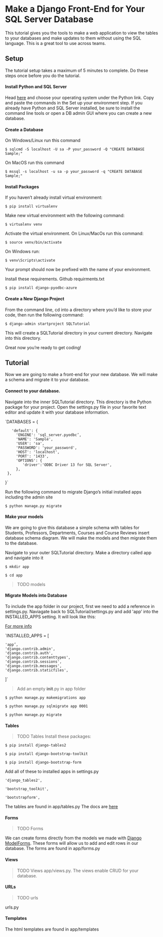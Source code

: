 # Make a Django Front-End for Your SQL Server Database

This tutorial gives you the tools to make a web application to view the tables to your databases and make updates to them without using the SQL language. This is a great tool to use across teams.

## Setup 

The tutorial setup takes a maximum of 5 minutes to complete. Do these steps once before you do the tutorial.

#### Install Python and SQL Server
Head [here](https://aka.ms/sqldev) and choose your operating system under the Python link. Copy and paste the commands in the Set up your environment step. If you already have Python and SQL Server installed, be sure to install the command line tools or open a DB admin GUI where you can create a new database. 

#### Create a Database

On Windows/Linux run this command

`$ sqlcmd -S localhost -U sa -P your_password -Q "CREATE DATABASE Sample;"`

On MacOS run this command

`$ mssql -s localhost -u sa -p your_password -q "CREATE DATABASE Sample;"`

#### Install Packages

If you haven’t already install virtual environment:

`$ pip install virtualenv`

Make new virtual environment with the following command:

`$ virtualenv venv`	

Activate the virtual environment. On Linux/MacOs run this command:

`$ source venv/bin/activate`	

On Windows run: 

`$ venv\Scripts\activate`	

Your prompt should now be prefixed with the name of your environment. 

Install these requirements. Github requirments.txt 

`$ pip install django-pyodbc-azure`	

#### Create a New Django Project 

From the command line, cd into a directory where you’d like to store your code, then run the following command:

`$ django-admin startproject SQLTutorial`

This will create a SQLTutorial directory in your current directory. Navigate into this directory. 

Great now you’re ready to get coding!

## Tutorial

Now we are going to make a front-end for your new database. We will make a schema and migrate it to your database.

#### Connect to your database.  

Navigate into the inner SQLTutorial directory. This directory is the Python package for your project. Open the settings.py file in your favorite text editor and update it with your database information. 

`DATABASES = {

       'default': {
         'ENGINE': 'sql_server.pyodbc’,
         'NAME': 'Sample',
         'USER': 'sa',
         'PASSWORD': 'your_password',
         'HOST': 'localhost',
         'PORT': '1433',
         'OPTIONS': {
            'driver':'ODBC Driver 13 for SQL Server',
         },
     },
}`


Run the following command to migrate Django’s initial installed apps including the admin site

`$ python manage.py migrate`

#### Make your models

We are going to give this database a simple schema with tables for Students, Professors, Departments, Courses and Course Reviews insert database schema diagram. We will make the models and then migrate them to the database. 

Navigate to your outer SQLTutorial directory. Make a directory called app and navigate into it

`$ mkdir app`

`$ cd app`

>TODO models

#### Migrate Models into Database

To include the app folder in our project, first we need to add a reference in settings.py. Naviagate back to SQLTutorial/settings.py and add 'app’ into the INSTALLED_APPS setting. It will look like this:

[For more info](https://docs.djangoproject.com/en/1.10/intro/tutorial02/)

`INSTALLED_APPS = [

    'app’,
    'django.contrib.admin',
    'django.contrib.auth',
    'django.contrib.contenttypes',
    'django.contrib.sessions',
    'django.contrib.messages',
    'django.contrib.staticfiles',
]`

>Add an empty __init__.py in app folder

`$ python manage.py makemigrations app`

`$ python manage.py sqlmigrate app 0001`

`$ python manage.py migrate`

#### Tables
>TODO Tables
Install these packages:

`$ pip install django-tables2`

`$ pip install django-bootstrap-toolkit`

`$ pip install django-bootstrap-form`

Add all of these to installed apps in settings.py

    'django_tables2',
    
    'bootstrap_toolkit',
    
    'bootstrapform',

The tables are found in app/tables.py The docs are [here](https://django-tables2.readthedocs.io/en/latest/)

#### Forms

>TODO Forms

We can create forms directly from the models we made with [Django ModelForms](https://docs.djangoproject.com/en/1.10/topics/forms/modelforms/). 
These forms will allow us to add and edit rows in our database. The forms are found in app/forms.py

#### Views
>TODO Views
app/views.py. 
The views enable CRUD for your database. 

#### URLs
> TODO urls

urls.py

#### Templates
The html templates are found in app/templates



